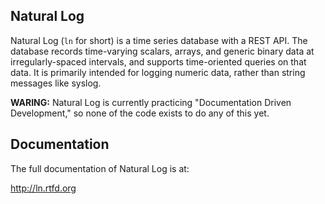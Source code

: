 Natural Log
-----------

Natural Log (`ln` for short) is a time series database with a REST API.  The
database records time-varying scalars, arrays, and generic binary data at
irregularly-spaced intervals, and supports time-oriented queries on that data.
It is primarily intended for logging numeric data, rather than string messages
like syslog.

**WARING:** Natural Log is currently practicing "Documentation Driven
Development," so none of the code exists to do any of this yet.

Documentation
-------------

The full documentation of Natural Log is at:

http://ln.rtfd.org

